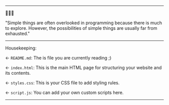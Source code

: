 -----

🔮🔮🔮

"Simple things are often overlooked in programming because there is much to explore. However, the possibilities of simple things are usually far from exhausted."

-----

Housekeeping:

← `README.md`: The is file you are currently reading ;)

← `index.html`: This is the main HTML page for structuring your website and its contents.

← `styles.css`: This is your CSS file to add styling rules.

← `script.js`: You can add your own custom scripts here.

-----